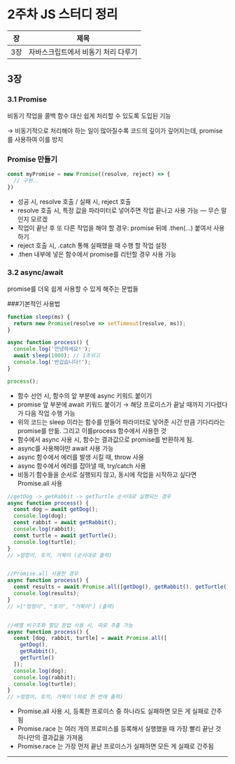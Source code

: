 # 2주차 JS 스터디 정리

| 장   | 제목          |
| ---- | ------------- |
| 3장 | 자바스크립트에서 비동기 처리 다루기 |

## 3장

### 3.1 Promise

비동기 작업을 콜백 함수 대신 쉽게 처리할 수 있도록 도입된 기능

→ 비동기적으로 처리해야 하는 일이 많아질수록 코드의 깊이가 깊어지는데, promise를 사용하여 이를 방지

### Promise 만들기

```jsx
const myPromise = new Promise((resolve, reject) => {
  // 구현..
})
```

- 성공 시, resolve 호출 / 실패 시, reject 호출
- resolve 호출 시, 특정 값을 파라미터로 넣어주면 작업 끝나고 사용 가능 — 무슨 말인지 모르겠
- 작업이 끝난 후 또 다른 작업을 해야 할 경우: promise 뒤에 .then(...) 붙여서 사용하기
- reject 호출 시, .catch 통해 실패했을 때 수행 할 작업 설정
- .then 내부에 넣은 함수에서 promise를 리턴할 경우 사용 가능

### 3.2 async/await

promise를 더욱 쉽게 사용할 수 있게 해주는 문법들

###기본적인 사용법

```jsx
function sleep(ms) {
  return new Promise(resolve => setTimeout(resolve, ms));
}

async function process() {
  console.log('안녕하세요!');
  await sleep(1000); // 1초쉬고
  console.log('반갑습니다!');
}

process();
```

- 함수 선언 시, 함수의 앞 부분에 async 키워드 붙이기
- promise 앞 부분에 await 키워드 붙이기 → 해당 프로미스가 끝날 때까지 기다렸다가 다음 작업 수행 가능
- 위의 코드는 sleep 이라는 함수를 만들어 파라미터로 넣어준 시간 만큼 기다리라는 promise를 만듦. 그리고 이를process 함수에서 사용한 것
- 함수에서 async 사용 시, 함수는 결과값으로 promise를 반환하게 됨.
- async를 사용해야만 await 사용 가능
- async 함수에서 에러를 발생 시킬 때, throw 사용
- async 함수에서 에러를 잡아낼 때, try/catch 사용
- 비동기 함수들을 순서로 실행되지 않고, 동시에 작업을 시작하고 싶다면 Promise.all 사용

```jsx
//getDog -> getRabbit -> getTurtle 순서대로 실행되는 경우 
async function process() {
  const dog = await getDog();
  console.log(dog);
  const rabbit = await getRabbit();
  console.log(rabbit);
  const turtle = await getTurtle();
  console.log(turtle);
}
// >멍멍이, 토끼, 거북이 (순서대로 출력)


//Promise.all 사용한 경우
async function process() {
  const results = await Promise.all([getDog(), getRabbit(), getTurtle()]);
  console.log(results);
}
// >["멍멍이", "토끼", "거북이"] (출력)


//배열 비구조화 할당 문법 사용 시, 따로 추출 가능
async function process() {
  const [dog, rabbit, turtle] = await Promise.all([
    getDog(),
    getRabbit(),
    getTurtle()
  ]);
  console.log(dog);
  console.log(rabbit);
  console.log(turtle);
}
// >멍멍이, 토끼, 거북이 (따로 한 번에 출력)
```

- Promise.all 사용 시, 등록한 프로미스 중 하나라도 실패하면 모든 게 실패로 간주됨
- Promise.race 는 여러 개의 프로미스를 등록해서 실행했을 때 가장 빨리 끝난 것 하나만의 결과값을 가져옴
- Promise.race 는 가장 먼저 끝난 프로미스가 실패하면 모든 게 실패로 간주됨

------

